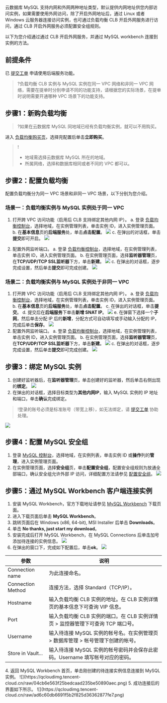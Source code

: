 云数据库 MySQL 支持内网和外网两种地址类型，默认提供内网地址供您内部访问实例，如果需要使用外网访问，除了开启外网地址后，通过 Linux 或者 Windows 云服务器连接访问实例，也可通过负载均衡 CLB 开启外网服务进行访问，通过 CLB 开启外网服务必须配置安全组规则。

以下为您介绍通过通过 CLB 开启外网服务，并通过 MySQL workbench 连接到实例的方法。

## 前提条件
已 [提交工单](https://console.cloud.tencent.com/workorder/category?level1_id=6&level2_id=163&source=14&data_title=%E8%B4%9F%E8%BD%BD%E5%9D%87%E8%A1%A1%20CLB&level3_id=1068&radio_title=%E9%85%8D%E9%A2%9D/%E7%99%BD%E5%90%8D%E5%8D%95&queue=96&scene_code=41669&step=2) 申请使用后端服务功能。
>?负载均衡 CLB 实例与 MySQL 实例在同一 VPC 网络和非同一  VPC 网络，需要在提单时分别申请不同的功能支持，请根据您的实际场景，在提单时说明需要开通哪种 VPC 场景下的功能支持。

## 步骤1：新购负载均衡
>?如果在云数据库 MySQL 同地域已经有负载均衡实例，就可以不用购买。
>
进入 [负载均衡购买页](https://buy.cloud.tencent.com/clb)，选择完配置后单击**立即购买**。
>!
>- 地域需选择云数据库 MySQL 所在的地域。
>- 所属网络，选择和数据库相同或者不同的 VPC 都可以。

## 步骤2：配置负载均衡
配置负载均衡分为同一 VPC 场景和非同一 VPC 场景，以下分别为您介绍。

### 场景一：负载均衡实例与 MySQL 实例处于同一 VPC
1. 打开跨 VPC 访问功能（启用后 CLB 支持绑定其他内网 IP）。
a. 登录 [负载均衡控制台](https://console.cloud.tencent.com/clb/instance)，选择地域，在实例管理列表，单击实例 ID，进入实例管理页面。
b. 在**基本信息**页的**后端服务**处，单击**点击配置**。
![](https://qcloudimg.tencent-cloud.cn/raw/8ff86cded677aded4343f4c8ca94bdd3.png)
c. 在弹出的对话框，单击**提交**即可开启。
![](https://qcloudimg.tencent-cloud.cn/raw/ff42f39084a4c37e6558b44e0c645c57.png)

2.  配置外网监听端口。
a. 登录 [负载均衡控制台](https://console.cloud.tencent.com/clb/instance)，选择地域，在实例管理列表，单击实例 ID，进入实例管理页面。
b. 在实例管理页面，选择**监听器管理**页，在**TCP/UDP/TCP SSL监听器**下方，单击**新建**。
![](https://qcloudimg.tencent-cloud.cn/raw/6ec6c16cd556710910349f961ff49799.png)
c. 在弹出的对话框，逐步完成设置，然后单击**提交**即可完成创建。
![](https://qcloudimg.tencent-cloud.cn/raw/43f1a017f94712f93ef80d886a8452d5.png)

### 场景二：负载均衡实例与 MySQL 实例处于非同一 VPC
1. 打开跨 VPC 访问功能（启用后 CLB 支持绑定其他内网 IP）。
a. 登录 [负载均衡控制台](https://console.cloud.tencent.com/clb/instance)，选择地域，在实例管理列表，单击实例 ID，进入实例管理页面。
b. 在**基本信息**页的**后端服务**处，单击**点击配置**。
c. 在弹出的对话框，单击**提交**。
d. 提交后在**后端服务**下单击**新增 SNAT IP**。
![](https://qcloudimg.tencent-cloud.cn/raw/812c8baa30cacab6c8a54fdf6aba8d43.png)
e. 在弹窗下选择一个**子网**，然后单击分配 IP 后的**新增**，分配方式可自动填写或手动输入分配的 IP，完成后单击**保存**。
![](https://qcloudimg.tencent-cloud.cn/raw/cedd20ab89c323b32625a72b4a059f58.png)
2.  配置外网监听端口。
a. 登录 [负载均衡控制台](https://console.cloud.tencent.com/clb/instance)，选择地域，在实例管理列表，单击实例 ID，进入实例管理页面。
b. 在实例管理页面，选择**监听器管理**页，在**TCP/UDP/TCP SSL监听器**下方，单击**新建**。
![](https://qcloudimg.tencent-cloud.cn/raw/6ec6c16cd556710910349f961ff49799.png)
c. 在弹出的对话框，逐步完成设置，然后单击**提交**即可完成创建。
![](https://qcloudimg.tencent-cloud.cn/raw/43f1a017f94712f93ef80d886a8452d5.png)

## 步骤3：绑定 MySQL 实例
1. 创建好监听器后，在**监听器管理**页，单击创建好的监听器，然后单击右侧出现的**绑定**。
![](https://qcloudimg.tencent-cloud.cn/raw/3f96c6cc462304f626a1ec4c464b1132.png)
2. 在弹出的对话框，选择目标类型为**其他内网IP**，输入 MySQL 实例的 IP 地址和端口，单击**确认**完成绑定。
>!登录的账号必须是标准账号（带宽上移），如无法绑定，请 [提交工单](https://console.cloud.tencent.com/workorder/category) 协助处理。
>
![](https://qcloudimg.tencent-cloud.cn/raw/1991acc2100c6e37608f5712b48f8a82.png)

## 步骤4：配置 MySQL 安全组
1. 登录 [MySQL 控制台](https://console.cloud.tencent.com/cdb/instance)，选择地域，在实例列表，单击实例 ID 或**操作**列的**管理**，进入实例管理页面。
2. 在实例管理页面，选择**安全组**页，单击**配置安全组**，配置安全组规则为放通全部端口，确认安全组允许外部 IP 访问，详细配置方法请参见 [配置安全组](https://cloud.tencent.com/document/product/236/9537)。
![](https://qcloudimg.tencent-cloud.cn/raw/9e21be547485994b56ee900b9c04fec6.png)

## 步骤5：通过 MySQL Workbench 客户端连接实例
1. 安装 MySQL Workbench，官方下载地址请参见 [MySQL Workbench](https://dev.mysql.com/downloads/) 下载页面。
 1. 进入下载页面后单击 **MySQL Workbench**。
 2. 跳转页面后在 Windows (x86, 64-bit), MSI Installer 后单击 **Downloads**。
 3. 单击 **No thanks, just start my download**。
2. 安装完成后打开 MySQL Workbench，在 MySQL Connections 后单击加号添加待连接的实例信息。
![](https://qcloudimg.tencent-cloud.cn/raw/1bdd5024d708284fd8dc06b2177e0ea6.png)
3. 在弹出的窗口下，完成如下配置后，单击**ok**。
![](https://qcloudimg.tencent-cloud.cn/raw/ec8f7b944542bc28721446a1e2dbede5.png)
<table>
<thead><tr><th>参数</th><th>说明</th></tr></thead>
<tbody><tr>
<td>Connection name</td>
<td>为此连接命名。</td></tr>
<tr>
<td>Connection Method</td>
<td>连接方法，选择 Standard（TCP/IP）。</td></tr>
<tr>
<td>Hostname</td>
<td>输入负载均衡 CLB 实例的地址。在 CLB 实例详情页的基本信息下可查询 VIP 信息。</td></tr>
<tr>
<td>Port</td>
<td>输入负载均衡 CLB 实例的端口。在 CLB 实例详情页 &gt; 监控器管理下可查询 TCP 端口号。</td></tr>
<tr>
<td>Username</td>
<td>输入待连接 MySQL 实例的帐号名。在实例管理页 &gt; 数据库管理 &gt; 帐号管理下创建的帐号。</td></tr>
<tr>
<td>Store in Vault...</td>
<td>输入待连接 MySQL 实例的帐号密码并会保存此密码。Username 填写帐号对应的密码。</td></tr>
</tbody></table>
4. 返回 MySQL Workbench 首页，单击刚创建的待连接实例信息连接到 MySQL 实例。
![](https://qcloudimg.tencent-cloud.cn/raw/04cb6e563f25bedcaad235be50890aec.png)
5. 成功连接后的界面如下所示。
![](https://qcloudimg.tencent-cloud.cn/raw/ad6c60db6691f5b2f825d36362877fe7.png)
